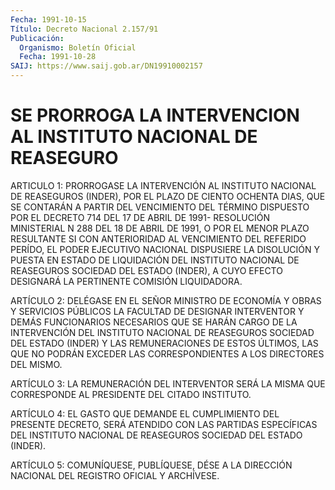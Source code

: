 ```yaml
---
Fecha: 1991-10-15
Título: Decreto Nacional 2.157/91
Publicación:
  Organismo: Boletín Oficial
  Fecha: 1991-10-28
SAIJ: https://www.saij.gob.ar/DN19910002157
---
```

# SE PRORROGA LA INTERVENCION AL INSTITUTO NACIONAL DE REASEGURO

<a id="1"></a>
ARTICULO 1: PRORROGASE LA INTERVENCIÓN AL INSTITUTO NACIONAL DE REASEGUROS  (INDER),  POR  EL  PLAZO DE CIENTO OCHENTA DIAS, QUE SE CONTARÁN A PARTIR DEL VENCIMIENTO  DEL  TÉRMINO  DISPUESTO  POR  EL DECRETO  714  DEL 17 DE ABRIL DE 1991- RESOLUCIÓN MINISTERIAL N 288 DEL 18 DE ABRIL  DE  1991,  O  POR EL MENOR PLAZO RESULTANTE SI CON ANTERIORIDAD  AL  VENCIMIENTO  DEL    REFERIDO   PERÍDO,  EL  PODER EJECUTIVO NACIONAL DISPUSIERE LA DISOLUCIÓN Y PUESTA  EN  ESTADO DE LIQUIDACIÓN  DEL  INSTITUTO  NACIONAL  DE  REASEGUROS  SOCIEDAD DEL ESTADO  (INDER),  A  CUYO  EFECTO  DESIGNARÁ LA PERTINENTE COMISIÓN LIQUIDADORA.

<a id="2"></a>
ARTÍCULO 2: DELÉGASE EN EL SEÑOR MINISTRO DE ECONOMÍA Y OBRAS Y SERVICIOS  PÚBLICOS  LA  FACULTAD  DE  DESIGNAR INTERVENTOR Y DEMÁS FUNCIONARIOS NECESARIOS QUE SE HARÁN CARGO  DE  LA INTERVENCIÓN DEL INSTITUTO NACIONAL DE REASEGUROS SOCIEDAD DEL ESTADO  (INDER) Y LAS REMUNERACIONES  DE  ESTOS  ÚLTIMOS,  LAS QUE NO PODRÁN EXCEDER  LAS CORRESPONDIENTES A LOS DIRECTORES DEL MISMO.

<a id="3"></a>
ARTÍCULO  3: LA REMUNERACIÓN DEL INTERVENTOR SERÁ LA MISMA QUE CORRESPONDE AL PRESIDENTE DEL CITADO INSTITUTO.

<a id="4"></a>
ARTÍCULO  4: EL GASTO QUE DEMANDE EL CUMPLIMIENTO DEL PRESENTE DECRETO, SERÁ ATENDIDO  CON  LAS PARTIDAS ESPECÍFICAS DEL INSTITUTO NACIONAL DE REASEGUROS SOCIEDAD DEL ESTADO (INDER).

<a id="5"></a>
ARTÍCULO  5:  COMUNÍQUESE,  PUBLÍQUESE,  DÉSE  A  LA DIRECCIÓN NACIONAL DEL REGISTRO OFICIAL Y ARCHÍVESE.